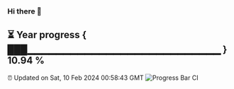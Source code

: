### Hi there 👋
⏳ Year progress { ███▁▁▁▁▁▁▁▁▁▁▁▁▁▁▁▁▁▁▁▁▁▁▁▁▁▁▁ } 10.94 %
---
⏰ Updated on Sat, 10 Feb 2024 00:58:43 GMT
![Progress Bar CI](https://github.com/liununu/liununu/workflows/Progress%20Bar%20CI/badge.svg)
